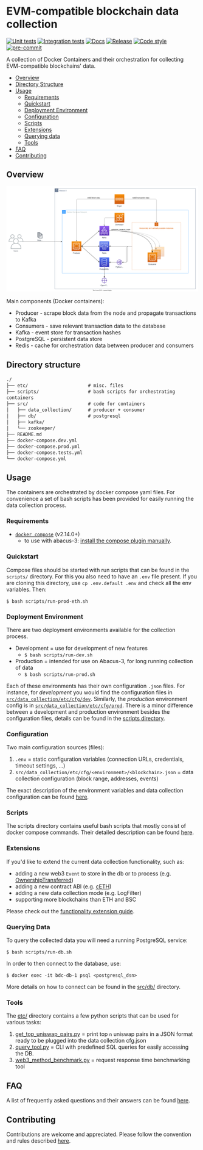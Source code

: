 # EVM-compatible blockchain data collection

[![Unit tests](https://github.com/uzh-eth-mp/app/actions/workflows/test-unit.yaml/badge.svg)](https://github.com/uzh-eth-mp/app/actions/workflows/test-unit.yaml)
[![Integration tests](https://github.com/uzh-eth-mp/app/actions/workflows/test-database.yaml/badge.svg)](https://github.com/uzh-eth-mp/app/actions/workflows/test-database.yaml)
[![Docs](https://github.com/uzh-eth-mp/app/actions/workflows/publish-docs.yaml/badge.svg)](https://uzh-eth-mp.github.io/app/)
[![Release](https://img.shields.io/github/v/release/uzh-eth-mp/app?style=flat)](https://github.com/uzh-eth-mp/app/releases/)
[![Code style](https://img.shields.io/badge/code%20style-black-000000.svg)](https://github.com/psf/black)
[![pre-commit](https://img.shields.io/badge/pre--commit-enabled-brightgreen?logo=pre-commit)](https://github.com/pre-commit/pre-commit)

A collection of Docker Containers and their orchestration for collecting EVM-compatible blockchains' data.

* [Overview](#overview)
* [Directory Structure](#directory-structure)
* [Usage](#usage)
    * [Requirements](#requirements)
    * [Quickstart](#quickstart)
    * [Deployment Environment](#deployment-environment)
    * [Configuration](#configuration)
    * [Scripts](#scripts)
    * [Extensions](#extensions)
    * [Querying data](#querying-data)
    * [Tools](#tools)
* [FAQ](docs/faq.md)
* [Contributing](docs/contributing.md)

## Overview

![App overview](etc/img/overview.svg)

Main components (Docker containers):

* Producer - scrape block data from the node and propagate transactions to Kafka
* Consumers - save relevant transaction data to the database
* Kafka - event store for transaction hashes
* PostgreSQL - persistent data store
* Redis - cache for orchestration data between producer and consumers

## Directory structure
```
./
├── etc/                      # misc. files
├── scripts/                  # bash scripts for orchestrating containers
├── src/                      # code for containers
│   ├── data_collection/      # producer + consumer
│   ├── db/                   # postgresql
│   ├── kafka/
│   └── zookeeper/
├── README.md
├── docker-compose.dev.yml
├── docker-compose.prod.yml
├── docker-compose.tests.yml
└── docker-compose.yml
```

## Usage
The containers are orchestrated by docker compose yaml files. For convenience a set of bash scripts has been provided for easily running the data collection process.

### Requirements
* [`docker compose`](https://docs.docker.com/compose/#compose-v2-and-the-new-docker-compose-command) (v2.14.0+)
    * to use with abacus-3: [install the compose plugin manually](https://docs.docker.com/compose/install/linux/#install-the-plugin-manually).

### Quickstart
Compose files should be started with run scripts that can be found in the `scripts/` directory. For this you also need to have an `.env` file present. If you are cloning this directory, use `cp .env.default .env` and check all the env variables. Then:
```
$ bash scripts/run-prod-eth.sh
```

### Deployment Environment
There are two deployment environments available for the collection process.

* Development = use for development of new features
    * `$ bash scripts/run-dev.sh`
* Production = intended for use on Abacus-3, for long running collection of data
    * `$ bash scripts/run-prod.sh`

Each of these environments has their own configuration `.json` files. For instance, for *development* you would find the configuration files in [`src/data_collection/etc/cfg/dev`](src/data_collection/etc/cfg/dev/). Similarly, the *production* environment config is in [`src/data_collection/etc/cfg/prod`](src/data_collection/etc/cfg/prod/).
There is a minor difference between a development and production environment besides the configuration files, details can be found in the [scripts directory](scripts/README.md).

### Configuration
Two main configuration sources (files):

1. `.env` = static configuration variables (connection URLs, credentials, timeout settings, ...)
2. `src/data_collection/etc/cfg/<environment>/<blockchain>.json` = data collection configuration (block range, addresses, events)

The exact description of the environment variables and data collection configuration can be found [here](docs/configuration.md).
### Scripts
The scripts directory contains useful bash scripts that mostly consist of docker compose commands. Their detailed description can be found [here](scripts/README.md).
### Extensions
If you'd like to extend the current data collection functionality, such as:

* adding a new web3 `Event` to store in the db or to process (e.g. [OwnershipTransferred](https://docs.openzeppelin.com/contracts/2.x/api/ownership#Ownable-OwnershipTransferred-address-address-))
* adding a new contract ABI (e.g. [cETH](https://compound.finance/Developers/abi/mainnet/cETH))
* adding a new data collection mode (e.g. LogFilter)
* supporting more blockchains than ETH and BSC

Please check out the [functionality extension guide](docs/extensions.md).

### Querying Data
To query the collected data you will need a running PostgreSQL service:
```
$ bash scripts/run-db.sh
```

In order to then connect to the database, use:
```
$ docker exec -it bdc-db-1 psql <postgresql_dsn>
```
More details on how to connect can be found in the [src/db/](src/db/README.md) directory.


### Tools
The [etc/](etc/) directory contains a few python scripts that can be used for various tasks:

1. [get_top_uniswap_pairs.py](etc/get_top_uniswap_pairs.py) = print top `n` uniswap pairs in a JSON format ready to be plugged into the data collection cfg.json
2. [query_tool.py](etc/query_tool.py) = CLI with predefined SQL queries for easily accessing the DB.
3. [web3_method_benchmark.py](etc/web3_method_benchmark.py) = request response time benchmarking tool

## FAQ
A list of frequently asked questions and their answers can be found [here](docs/faq.md).

## Contributing
Contributions are welcome and appreciated. Please follow the convention and rules described [here](docs/contributing.md).
